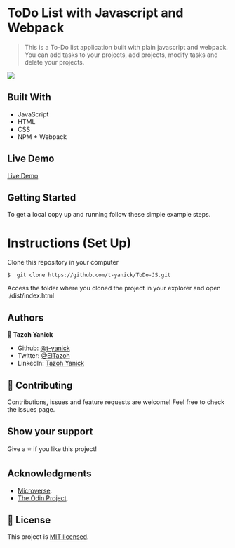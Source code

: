 # ToDo List with Javascript and Webpack

> This is a To-Do list application built with plain javascript and webpack. You can add tasks to your projects, add projects, modify tasks and delete your projects.

![](ht)


## Built With

- JavaScript
- HTML
- CSS
- NPM + Webpack


## Live Demo
[Live Demo](https/)

## Getting Started

To get a local copy up and running follow these simple example steps.

# Instructions (Set Up)

Clone this repository in your computer
```
$  git clone https://github.com/t-yanick/ToDo-JS.git
```
Access the folder where you cloned the project in your explorer and open ./dist/index.html

## Authors

👤 **Tazoh Yanick**

- Github: [@t-yanick](https://github.com/t-yanick)
- Twitter: [@ElTazoh](https://twitter.com/ElTazoh)
- LinkedIn: [Tazoh Yanick](https://linkedin.com/in/tazoh-yanick)

## 🤝 Contributing

Contributions, issues and feature requests are welcome!
Feel free to check the issues page.

## Show your support

Give a ⭐️ if you like this project!

## Acknowledgments

- [Microverse](https://www.microverse.org/).
- [The Odin Project](https://www.theodinproject.com/courses/javascript/lessons/todo-list).

## 📝 License

This project is [MIT licensed](https://mit.org).
